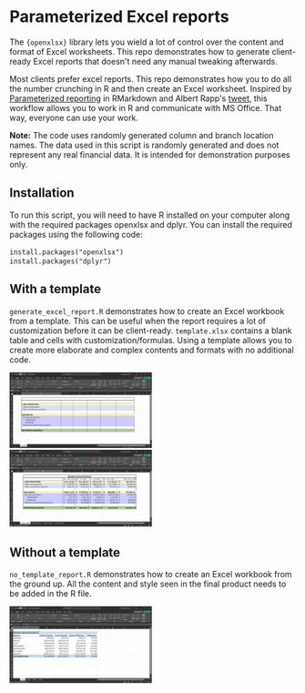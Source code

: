 
# Parameterized Excel reports 

The `{openxlsx}` library lets you wield a lot of control over the content and format of Excel worksheets. This repo demonstrates how to generate client-ready Excel reports that doesn't need any manual tweaking afterwards. 

Most clients prefer excel reports. This repo demonstrates how you to do all the number crunching in R and then create an Excel worksheet. Inspired by [Parameterized reporting](https://bookdown.org/yihui/rmarkdown/parameterized-reports.html) in RMarkdown and Albert Rapp's [tweet](https://twitter.com/rappa753/status/1652825182392950786?s=20), this workflow allows you to work in R and communicate with MS Office. That way, everyone can use your work.

**Note:** The code uses randomly generated column and branch location names. The data used in this script is randomly generated and does not represent any real financial data. It is intended for demonstration purposes only.

## Installation

To run this script, you will need to have R installed on your computer along with the required packages openxlsx and dplyr. You can install the required packages using the following code:
 
 ```
 install.packages("openxlsx")
 install.packages("dplyr")
 ```

## With a template

`generate_excel_report.R` demonstrates how to create an Excel workbook from a template. This can be useful when the report requires a lot of customization before it can be client-ready. `template.xlsx` contains a blank table and cells with customization/formulas. Using a template allows you to create more elaborate and complex contents and formats with no additional code. 

<img src="img/template_before.PNG"  width="250" />

<br>

<img src="img/template_after.PNG" width="250" />

## Without a template

`no_template_report.R` demonstrates how to create an Excel workbook from the ground up. All the content and style seen in the final product needs to be added in the R file. 

<img src="img/no_template.PNG" width="250" />